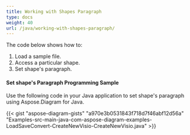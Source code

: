 ```yaml
---
title: Working with Shapes Paragraph
type: docs
weight: 40
url: /java/working-with-shapes-paragraph/
---
```


The code below shows how to:

1. Load a sample file.
1. Access a particular shape.
1. Set shape's paragraph.
#### **Set shape's Paragraph Programming Sample**
Use the following code in your Java application to set shape's paragraph using Aspose.Diagram for Java.

{{< gist "aspose-diagram-gists" "a970e3b0531843f718d7f46abf12d56a" "Examples-src-main-java-com-aspose-diagram-examples-LoadSaveConvert-CreateNewVisio-CreateNewVisio.java" >}}